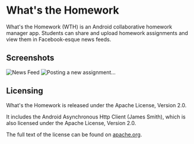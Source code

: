 What's the Homework
===================

What's the Homework (WTH) is an Android collaborative homework manager app. Students can share and upload homework assignments and view them in Facebook-esque news feeds.

Screenshots
-----------

![News Feed](http://i.imgur.com/pKNgnDb.png) ![Posting a new assignment...](http://i.imgur.com/uMbEhvd.png)


Licensing
---------

What's the Homework is released under the Apache License, Version 2.0.

It includes the Android Asynchronous Http Client (James Smith), which is also licensed under the Apache License, Version 2.0.

The full text of the license can be found on [apache.org](https://www.apache.org/licenses/LICENSE-2.0).
